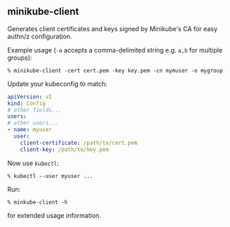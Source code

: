 ## minikube-client

Generates client certificates and keys signed by Minikube's CA for easy authn/z configuration.

Example usage (`-o` accepts a comma-delimited string e.g. `a,b` for multiple groups):

```
% minikube-client -cert cert.pem -key key.pem -cn mymuser -o mygroup
```

Update your kubeconfig to match:

```yaml
apiVersion: v1
kind: Config
# other fields...
users:
# other users...
- name: myuser
  user:
    client-certificate: /path/to/cert.pem
    client-key: /path/to/key.pem
```
Now use `kubectl`:
```
% kubectl --user myuser ...
```
Run:
```
% minkube-client -h
```
for extended usage information.
